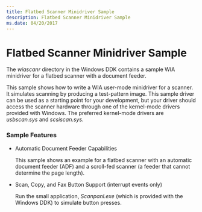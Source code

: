 ```yaml
---
title: Flatbed Scanner Minidriver Sample
description: Flatbed Scanner Minidriver Sample
ms.date: 04/20/2017
---
```


# Flatbed Scanner Minidriver Sample





The *wiascanr* directory in the Windows DDK contains a sample WIA minidriver for a flatbed scanner with a document feeder.

This sample shows how to write a WIA user-mode minidriver for a scanner. It simulates scanning by producing a test-pattern image. This sample driver can be used as a starting point for your development, but your driver should access the scanner hardware through one of the kernel-mode drivers provided with Windows. The preferred kernel-mode drivers are *usbscan.sys* and *scsiscan.sys*.

### Sample Features

-   Automatic Document Feeder Capabilities

    This sample shows an example for a flatbed scanner with an automatic document feeder (ADF) and a scroll-fed scanner (a feeder that cannot determine the page length).

-   Scan, Copy, and Fax Button Support (interrupt events only)

    Run the small application, *Scanpanl.exe* (which is provided with the Windows DDK) to simulate button presses.

 

 




